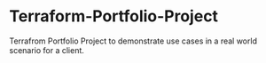 # Terraform-Portfolio-Project
Terrafrom Portfolio Project to demonstrate use cases in a real world scenario for a client.
